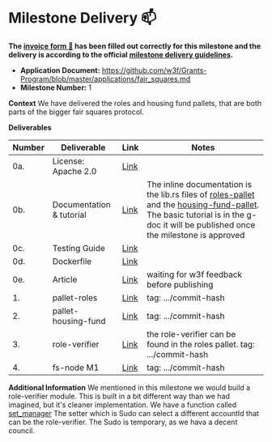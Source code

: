 # Milestone Delivery :mailbox:

**The [invoice form :pencil:](https://docs.google.com/forms/d/e/1FAIpQLSfmNYaoCgrxyhzgoKQ0ynQvnNRoTmgApz9NrMp-hd8mhIiO0A/viewform) has been filled out correctly for this milestone and the delivery is according to the official [milestone delivery guidelines](https://github.com/w3f/Grants-Program/blob/master/docs/milestone-deliverables-guidelines.md).**  

* **Application Document:** https://github.com/w3f/Grants-Program/blob/master/applications/fair_squares.md
* **Milestone Number:** 1

**Context** 
We have delivered the roles and housing fund pallets, that are both parts of the bigger fair squares protocol.

**Deliverables**

| Number | Deliverable | Link | Notes |
| ------------- | ------------- | ------------- |------------- |
| 0a. | License: Apache 2.0 |[Link](https://github.com/Fair-Squares/fair-squares/blob/main/LICENSE)| | 
| 0b.  | Documentation & tutorial |[Link](https://docs.google.com/document/d/186XCQliGloijWBnk4N5HivKt9TyXG3PUM1I6C1994CQ/edit#heading=h.wpxzjrnoi4x)| The inline documentation is the lib.rs files of [roles-pallet](https://github.com/Fair-Squares/fair-squares/blob/main/pallets/roles/src/lib.rs) and the [housing-fund-pallet](https://github.com/Fair-Squares/fair-squares/blob/main/pallets/housing_fund/src/lib.rs). The basic tutorial is in the g-doc it will be published once the milestone is approved| 
| 0c. | Testing Guide |[Link](https://github.com/Fair-Squares/fair-squares#run-all-tests) || 
| 0d. | Dockerfile |[Link](https://github.com/Fair-Squares/fair-squares/blob/main/Dockerfile) | | 
| 0e.  | Article |[Link](https://docs.google.com/document/d/1YT5tLNmcCsrmn4_2W9UHZb1QgTiRo0inVWUUvr8sr5M/edit?usp=sharing)| waiting for w3f feedback before publishing| 
| 1.  | pallet-roles |[Link](https://github.com/Fair-Squares/fair-squares/tree/main/pallets/roles)| tag: .../commit-hash|
| 2.  | pallet-housing-fund |[Link](https://github.com/Fair-Squares/fair-squares/tree/main/pallets/housing_fund)| tag: .../commit-hash|
| 3.  | role-verifier |[Link](https://github.com/Fair-Squares/fair-squares/blob/main/pallets/roles/src/lib.rs#L208-L251)| the role-verifier can be found in the roles pallet.  tag: .../commit-hash|
| 4.  | fs-node M1 |[Link](https://github.com/Fair-Squares/fair-squares)|  tag: .../commit-hash|

**Additional Information**
We mentioned in this milestone we would build a role-verifier module. This is built in a bit different way than we had imagined, but it's cleaner implementation.
We have a function called [set_manager](https://github.com/Fair-Squares/fair-squares/blob/main/pallets/roles/src/lib.rs#L240-L251) The setter which is Sudo can select a different accountId that can be the role-verifier. The Sudo is temporary, as we hava a decent council.